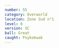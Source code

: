 ```yaml
---
number: 55
category: Overworld
location: Zone Sud n°1
level: 6
version: SC
ball: Great
caught: Psykokwak
---
```

